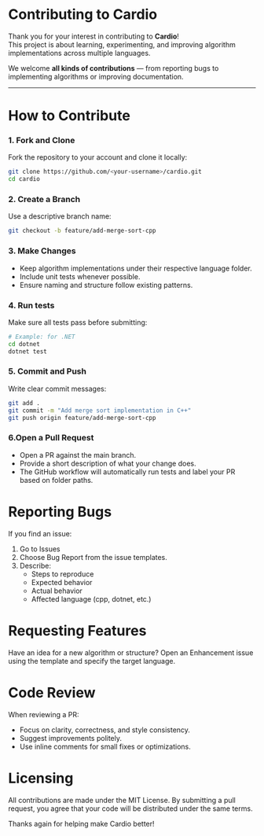 # Contributing to Cardio

Thank you for your interest in contributing to **Cardio**!  
This project is about learning, experimenting, and improving algorithm implementations across multiple languages.

We welcome **all kinds of contributions** — from reporting bugs to implementing algorithms or improving documentation.

---

# How to Contribute

### 1. Fork and Clone
Fork the repository to your account and clone it locally:

```bash
git clone https://github.com/<your-username>/cardio.git
cd cardio
```

### 2. Create a Branch
Use a descriptive branch name:

```bash
git checkout -b feature/add-merge-sort-cpp
```

### 3. Make Changes

- Keep algorithm implementations under their respective language folder. 
- Include unit tests whenever possible.
- Ensure naming and structure follow existing patterns.

### 4. Run tests
Make sure all tests pass before submitting:

```bash
# Example: for .NET
cd dotnet
dotnet test
```

### 5. Commit and Push

Write clear commit messages:

```bash
git add .
git commit -m "Add merge sort implementation in C++"
git push origin feature/add-merge-sort-cpp
```

### 6.Open a Pull Request

- Open a PR against the main branch.
- Provide a short description of what your change does.
- The GitHub workflow will automatically run tests and label your PR based on folder paths.

# Reporting Bugs

If you find an issue:

1. Go to Issues
2. Choose Bug Report from the issue templates.
3. Describe:
   - Steps to reproduce 
   - Expected behavior
   - Actual behavior
   - Affected language (cpp, dotnet, etc.)

# Requesting Features
Have an idea for a new algorithm or structure?
Open an Enhancement issue using the template and specify the target language.

# Code Review

When reviewing a PR:

- Focus on clarity, correctness, and style consistency.
- Suggest improvements politely.
- Use inline comments for small fixes or optimizations.

# Licensing
All contributions are made under the MIT License.
By submitting a pull request, you agree that your code will be distributed under the same terms.

Thanks again for helping make Cardio better!